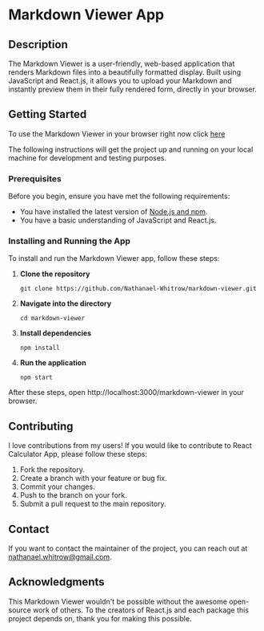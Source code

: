 # Markdown Viewer App

## Description

The Markdown Viewer is a user-friendly, web-based application that renders Markdown files into a beautifully formatted display. Built using JavaScript and React.js, it allows you to upload your Markdown and instantly preview them in their fully rendered form, directly in your browser.

## Getting Started

To use the Markdown Viewer in your browser right now click [here](https://nathanael-whitrow.github.io/markdown-viewer/)

The following instructions will get the project up and running on your local machine for development and testing purposes.

### Prerequisites

Before you begin, ensure you have met the following requirements:

- You have installed the latest version of [Node.js and npm](https://nodejs.org/en/download/).
- You have a basic understanding of JavaScript and React.js.

### Installing and Running the App

To install and run the Markdown Viewer app, follow these steps:

1. **Clone the repository**

    ```
    git clone https://github.com/Nathanael-Whitrow/markdown-viewer.git
    ```

2. **Navigate into the directory**

    ```
    cd markdown-viewer
    ```

3. **Install dependencies**

    ```
    npm install
    ```

4. **Run the application**

    ```
    npm start
    ```

After these steps, open http://localhost:3000/markdown-viewer in your browser.

## Contributing

I love contributions from my users! If you would like to contribute to React Calculator App, please follow these steps:

1. Fork the repository.
2. Create a branch with your feature or bug fix.
3. Commit your changes.
4. Push to the branch on your fork.
5. Submit a pull request to the main repository.

## Contact

If you want to contact the maintainer of the project, you can reach out at nathanael.whitrow@gmail.com.

## Acknowledgments

This Markdown Viewer wouldn't be possible without the awesome open-source work of others. To the creators of React.js and each package this project depends on, thank you for making this possible.